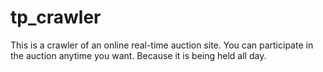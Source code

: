 # tp_crawler
This is a crawler of an online real-time auction site. You can participate in the auction anytime you want. Because it is being held all day.
